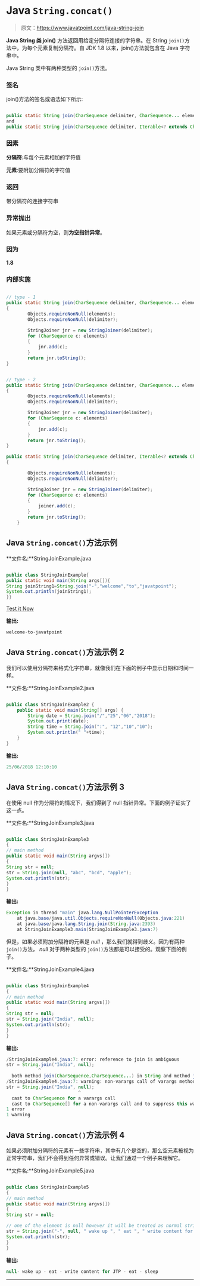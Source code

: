 # Java `String.concat()`

> 原文：<https://www.javatpoint.com/java-string-join>

**Java String 类 join()** 方法返回用给定分隔符连接的字符串。在 String `join()`方法中，为每个元素复制分隔符。自 JDK 1.8 以来，join()方法就包含在 Java 字符串中。

Java String 类中有两种类型的 `join()`方法。

### 签名

join()方法的签名或语法如下所示:

```java

public static String join(CharSequence delimiter, CharSequence... elements)  
and  
public static String join(CharSequence delimiter, Iterable<? extends CharSequence> elements)  

```

### 因素

**分隔符**:与每个元素相加的字符值

**元素**:要附加分隔符的字符值

### 返回

带分隔符的连接字符串

### 异常抛出

如果元素或分隔符为空，则**为空指针异常**。

### 因为

**1.8**

### 内部实施

```java

// type - 1
public static String join(CharSequence delimiter, CharSequence... elements) 
{
        Objects.requireNonNull(elements);
        Objects.requireNonNull(delimiter);      

        StringJoiner jnr = new StringJoiner(delimiter);
        for (CharSequence c: elements) 
        {
            jnr.add(c);
        }
        return jnr.toString();
} 

```

```java

// type - 2
public static String join(CharSequence delimiter, CharSequence... elements) 
{
        Objects.requireNonNull(elements);
        Objects.requireNonNull(delimiter);      

        StringJoiner jnr = new StringJoiner(delimiter);
        for (CharSequence c: elements) 
        {
            jnr.add(c);
        }
        return jnr.toString();
}

public static String join(CharSequence delimiter, Iterable<? extends CharSequence> elements) 
{

        Objects.requireNonNull(elements);
        Objects.requireNonNull(delimiter);

        StringJoiner jnr = new StringJoiner(delimiter);
        for (CharSequence c: elements) 
        {
            joiner.add(c);
        }
        return jnr.toString();
    }

```

## Java `String.concat()`方法示例

**文件名:**StringJoinExample.java

```java

public class StringJoinExample{
public static void main(String args[]){
String joinString1=String.join("-","welcome","to","javatpoint");
System.out.println(joinString1);
}}

```

[Test it Now](https://www.javatpoint.com/opr/test.jsp?filename=StringJoinExample)

**输出:**

```java
welcome-to-javatpoint

```

## Java `String.concat()`方法示例 2

我们可以使用分隔符来格式化字符串，就像我们在下面的例子中显示日期和时间一样。

**文件名:**StringJoinExample2.java

```java

public class StringJoinExample2 {
	public static void main(String[] args) {		
		String date = String.join("/","25","06","2018");  
		System.out.print(date);  
		String time = String.join(":", "12","10","10");
		System.out.println(" "+time);
	}
}

```

**输出:**

```java
25/06/2018 12:10:10

```

## Java `String.concat()`方法示例 3

在使用 null 作为分隔符的情况下，我们得到了 null 指针异常。下面的例子证实了这一点。

**文件名:**StringJoinExample3.java

```java

public class StringJoinExample3 
{
// main method
public static void main(String argvs[])
{
String str = null;
str = String.join(null, "abc", "bcd", "apple");
System.out.println(str);
}
}

```

**输出:**

```java
Exception in thread "main" java.lang.NullPointerException
	at java.base/java.util.Objects.requireNonNull(Objects.java:221)
	at java.base/java.lang.String.join(String.java:2393)
	at StringJoinExample3.main(StringJoinExample3.java:7)

```

但是，如果必须附加分隔符的元素是 *null* ，那么我们就得到歧义。因为有两种 `join()`方法， *null* 对于两种类型的 `join()`方法都是可以接受的。观察下面的例子。

**文件名:**StringJoinExample4.java

```java

public class StringJoinExample4
{
// main method
public static void main(String argvs[])
{
String str = null;
str = String.join("India", null);
System.out.println(str);
}
}

```

**输出:**

```java
/StringJoinExample4.java:7: error: reference to join is ambiguous
str = String.join("India", null);
            ^
  both method join(CharSequence,CharSequence...) in String and method join(CharSequence,Iterable<? extends CharSequence>) in String match
/StringJoinExample4.java:7: warning: non-varargs call of varargs method with inexact argument type for last parameter;
str = String.join("India", null);
                           ^
  cast to CharSequence for a varargs call
  cast to CharSequence[] for a non-varargs call and to suppress this warning
1 error
1 warning

```

## Java `String.concat()`方法示例 4

如果必须附加分隔符的元素有一些字符串，其中有几个是空的，那么空元素被视为正常字符串，我们不会得到任何异常或错误。让我们通过一个例子来理解它。

**文件名:**StringJoinExample5.java

```java

public class StringJoinExample5
{
// main method
public static void main(String argvs[])
{
String str = null;

// one of the element is null however it will be treated as normal string
str = String.join("-", null, " wake up ", " eat ", " write content for JTP ", " eat ", " sleep ");
System.out.println(str);
}
}

```

**输出:**

```java
null- wake up - eat - write content for JTP - eat - sleep

```

* * *